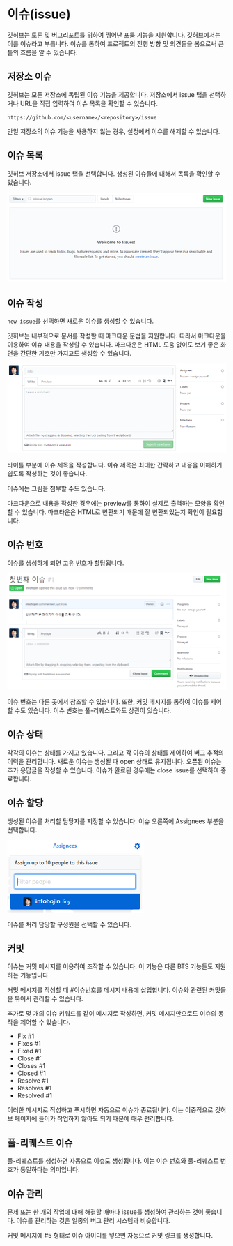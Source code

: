 # 이슈(issue)
깃허브는 토론 및 버그리포트를 위하여 뛰어난 포룸 기능을 지원합니다. 깃허브에서는 이를 이슈라고 부릅니다. 이슈를 통하여 프로젝트의 진행 방향 및 의견들을 봄으로써 큰 틀의 흐름을 알 수 있습니다.

## 저장소 이슈
깃허브는 모든 저장소에 독립된 이슈 기능을 제공합니다. 저장소에서 issue 탭을 선택하거나 URL을 직접 입력하여 이슈 목록을 확인할 수 있습니다.

```
https://github.com/<username>/<repository>/issue
```

만일 저장소의 이슈 기능을 사용하지 않는 경우, 설정에서 이슈를 해제할 수 있습니다.

## 이슈 목록
깃허브 저장소에서 issue 탭을 선택합니다. 생성된 이슈들에 대해서 목록을 확인할 수 있습니다.

![협업](./img/issue_01.png) 

## 이슈 작성
`new issue`를 선택하면 새로운 이슈를 생성할 수 있습니다. 

깃허브는 내부적으로 문서를 작성할 때 마크다운 문법을 지원합니다. 따라서 마크다운을 이용하여 이슈 내용을 작성할 수 있습니다. 
마크다운은 HTML 도움 없이도 보기 좋은 화면을 간단한 기호만 가지고도 생성할 수 있습니다. 

![협업](./img/issue_02.png)  

타이틀 부분에 이슈 제목을 작성합니다. 이슈 제목은 최대한 간략하고 내용을 이해하기 쉽도록 작성하는 것이 좋습니다.

이슈에는 그림을 첨부할 수도 있습니다.

마크다운으로 내용을 작성한 경우에는 preview를 통하여 실제로 출력하는 모양을 확인할 수 있습니다. 
마크타운은 HTML로 변환되기 때문에 잘 변환되었는지 확인이 필요합니다.

## 이슈 번호
이슈를 생성하게 되면 고유 번호가 할당됩니다. 

![협업](./img/issue_03.png) 
 
이슈 번호는 다른 곳에서 참조할 수 있습니다. 또한, 커밋 메시지를 통하여 이슈를 제어할 수도 있습니다. 
이슈 번호는 풀-리퀘스트와도 상관이 있습니다.

## 이슈 상태
각각의 이슈는 상태를 가지고 있습니다. 그리고 각 이슈의 상태를 제어하여 버그 추적의 이력을 관리합니다. 
새로운 이슈는 생성될 때 open 상태로 유지됩니다. 오픈된 이슈는 추가 응답글을 작성할 수 있습니다. 
이슈가 완료된 경우에는 close issue를 선택하여 종료합니다.

## 이슈 할당
생성된 이슈를 처리할 담당자를 지정할 수 있습니다. 이슈 오른쪽에 Assignees 부분을 선택합니다. 

![협업](./img/issue_04.png)  

이슈를 처리 담당할 구성원을 선택할 수 있습니다.

## 커밋
이슈는 커밋 메시지를 이용하여 조작할 수 있습니다. 이 기능은 다른 BTS 기능들도 지원하는 기능입니다.

커밋 메시지를 작성할 때 #이슈번호를 메시지 내용에 삽입합니다. 이슈와 관련된 커밋들을 묶어서 관리할 수 있습니다.

추가로 몇 개의 이슈 키워드를 같이 메시지로 작성하면, 커밋 메시지만으로도 이슈의 동작을 제어할 수 있습니다.

* Fix #1
* Fixes #1
* Fixed #1
* Close #`
* Closes #1
* Closed #1
* Resolve #1
* Resolves #1
* Resolved #1

이러한 메시지로 작성하고 푸시하면 자동으로 이슈가 종료됩니다. 
이는 이중적으로 깃허브 페이지에 들어가 작업하지 않아도 되기 때문에 매우 편리합니다.

## 풀-리퀘스트 이슈
풀-리퀘스트를 생성하면 자동으로 이슈도 생성됩니다. 이는 이슈 번호와 풀-리퀘스트 번호가 동일하다는 의미입니다.

## 이슈 관리
문제 또는 한 개의 작업에 대해 해결할 때마다 issue를 생성하여 관리하는 것이 좋습니다. 이슈를 관리하는 것은 일종의 버그 관리 시스템과 비슷합니다.

커밋 메시지에 #5 형태로 이슈 아이디를 넣으면 자동으로 커밋 링크를 생성합니다.

